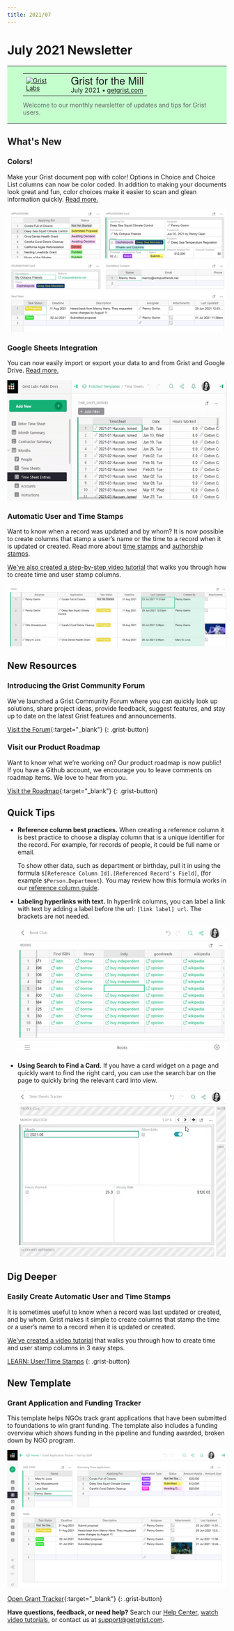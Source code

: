 ```yaml
---
title: 2021/07
---
```


# July 2021 Newsletter

<style>
  /* restore some poorly overridden defaults */
  .newsletter-header .table {
    background-color: initial;
    border: initial;
  }
  .newsletter-header .table > tbody > tr > td {
    padding: initial;
    border: initial;
    vertical-align: initial;
  }
  .newsletter-header img.header-img {
    padding: initial;
    max-width: initial;
    display: initial;
    padding: initial;
    line-height: initial;
    background-color: initial;
    border: initial;
    border-radius: initial;
    margin: initial;
  }

  /* copy newsletter styles, with a prefix for sufficient specificity */
  .newsletter-header .header {
    border: none;
    padding: 0;
    margin: 0;
  }
  .newsletter-header table > tbody > tr > td.header-image {
    width: 80px;
    padding-right: 16px;
  }
  .newsletter-header table > tbody > tr > td.header-text {
    background-color: #c4ffcd;
    padding: 16px 36px;
  }
  .newsletter-header table.header-top {
    border: none;
    padding: 0;
    margin: 0;
    width: 100%;
  }
  .header-title {
    font-family: Helvetica Neue, Helvetica, Arial, sans-serif;
    font-size: 24px;
    line-height: 28px;
  }
  .header-month {
  }
  .header-welcome {
    margin-top: 12px;
    color: #666666;
  }
</style>
<div class="newsletter-header">
<table class="header" cellpadding="0" cellspacing="0" border="0"><tr>
  <td class="header-text">
    <table class="header-top"><tr>
      <td class="header-image">
        <a href="https://www.getgrist.com">
          <img class="header-img" src="/images/newsletters/grist-labs.png" width="80" height="80" alt="Grist Labs" border="0">
        </a>
      </td>
      <td class="header-top-text">
        <div class="header-title">Grist for the Mill</div>
        <div class="header-month">July 2021
          &#8226; <a href="https://www.getgrist.com/">getgrist.com</a></div>
      </td>
    </tr></table>
    <div class="header-welcome">
      Welcome to our monthly newsletter of updates and tips for Grist users.
    </div>
  </td>
</tr></table>
</div>

## What's New

### Colors!

Make your Grist document pop with color! Options in Choice and Choice List columns can now be
color coded. In addition to making your documents look great and fun, color choices make it easier
to scan and glean information quickly. [Read more.](../col-types.md#choice-columns)

![Color Choices](../images/newsletters/2021-07/colorchoices.png)

### Google Sheets Integration

You can now easily import or export your data to and from Grist and Google Drive.
[Read more.](../imports.md#import-from-google-drive)

![Google Drive Integration](../images/newsletters/2021-07/google-integration.gif)

### Automatic User and Time Stamps

Want to know when a record was updated and by whom? It is now possible to create columns that stamp a user’s name or the time to a record when it is updated or created. Read more about [time stamps](../timestamps.md) and [authorship stamps](../authorship.md).

[We’ve also created a step-by-step video tutorial](../examples/2021-07-auto-stamps.md) that walks
you through how to create time and user stamp columns.

![Time and User Stamps](../images/newsletters/2021-07/grant-application-tracker2.png)

## New Resources

### Introducing the Grist Community Forum

We’ve launched a Grist Community Forum where you can quickly look up solutions, share project
ideas, provide feedback, suggest features, and stay up to date on the latest Grist features and
announcements.

[Visit the Forum](https://community.getgrist.com/){:target="\_blank"}
{: .grist-button}

### Visit our Product Roadmap

Want to know what we’re working on? Our product roadmap is now public! If you have a Github
account, we encourage you to leave comments on roadmap items. We love to hear from you.

[Visit the Roadmap](https://github.com/gristlabs/grist-core/projects/1){:target="\_blank"}
{: .grist-button}

## Quick Tips

- **Reference column best practices.** When creating a reference column it is best practice to
  choose a display column that is a unique identifier for the record. For example, for records of
  people, it could be full name or email.

    To show other data, such as department or birthday, pull it in using the formula
    `$[Reference Column Id].[Referenced Record’s Field]`, (for example `$Person.Department`). You
    may review how this formula works in our
    [reference column guide](../examples/2021-05-reference-columns.md).

- **Labeling hyperlinks with text.** In hyperlink columns, you can label a link with text by
  adding a label before the url: `[link label] url`. The brackets are not needed.

    ![Link Labels](../images/newsletters/2021-07/link-label.gif)

- **Using Search to Find a Card.** If you have a card widget on a page and quickly want to find
  the right card, you can use the search bar on the page to quickly bring the relevant card into
  view.

    ![Search Cards](../images/newsletters/2021-07/search-cards.gif)


## Dig Deeper

### Easily Create Automatic User and Time Stamps

It is sometimes useful to know when a record was last updated or created, and by whom. Grist makes
it simple to create columns that stamp the time or a user’s name to a record when it is updated or
created.

[We’ve created a video tutorial](../examples/2021-07-auto-stamps.md) that walks
you through how to create time and user stamp columns in 3 easy steps.

[LEARN: User/Time Stamps](../examples/2021-07-auto-stamps.md)
{: .grist-button}


## New Template

### Grant Application and Funding Tracker

This template helps NGOs track grant applications that have been submitted to foundations to win
grant funding. The template also includes a funding overview which shows funding in the pipeline
and funding awarded, broken down by NGO program.

![Grant Application Tracker](../images/newsletters/2021-07/grant-application-tracker1.png)

[Open Grant Tracker](https://templates.getgrist.com/sC5CAW41bVZU/Grant-Application-Tracker){:target="\_blank"}
{: .grist-button}


**Have questions, feedback, or need help?** Search our [Help Center](../index.md), [watch video
tutorials](https://www.youtube.com/channel/UCx0ioQrrC-bIrkmZ7ZULr0g/playlists), or contact
us at <support@getgrist.com>.

